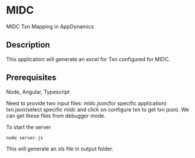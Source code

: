 # MIDC
MIDC Txn Mapping in AppDynamics

## Description
This application will generate an excel for Txn configured for MIDC.

## Prerequisites
Node, Angular, Typescript

Need to provide two input files:
midc.json(for specific application)
txn.json(select specific midc and click on configure txn to get txn json).
We can get these files from debugger mode.

To start the server
```sh
node server.js
```
This will generate an xls file in output folder.

